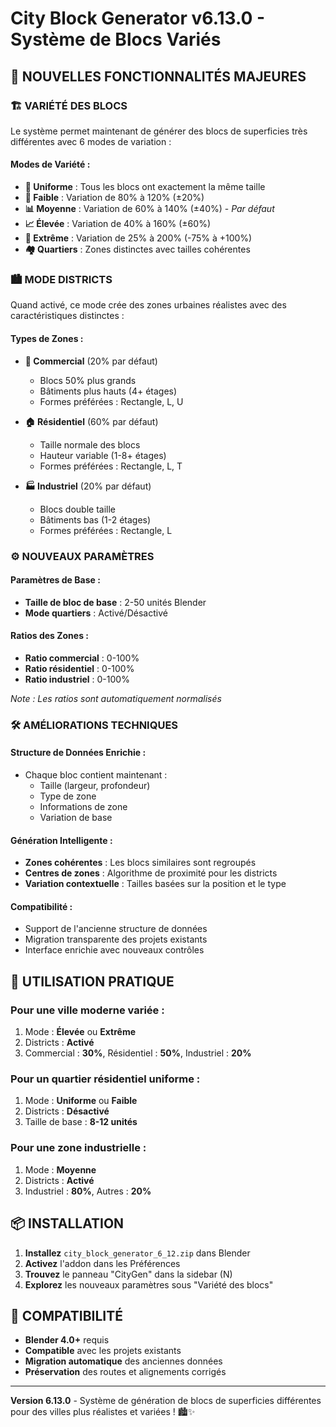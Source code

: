 # City Block Generator v6.13.0 - Système de Blocs Variés

## 🎉 **NOUVELLES FONCTIONNALITÉS MAJEURES**

### 🏗️ **VARIÉTÉ DES BLOCS**

Le système permet maintenant de générer des blocs de superficies très différentes avec 6 modes de variation :

#### **Modes de Variété :**
- **🔲 Uniforme** : Tous les blocs ont exactement la même taille
- **📐 Faible** : Variation de 80% à 120% (±20%)
- **📊 Moyenne** : Variation de 60% à 140% (±40%) - *Par défaut*
- **📈 Élevée** : Variation de 40% à 160% (±60%)
- **🎲 Extrême** : Variation de 25% à 200% (-75% à +100%)
- **🏘️ Quartiers** : Zones distinctes avec tailles cohérentes

### 🏙️ **MODE DISTRICTS**

Quand activé, ce mode crée des zones urbaines réalistes avec des caractéristiques distinctes :

#### **Types de Zones :**
- **🏢 Commercial** (20% par défaut)
  - Blocs 50% plus grands
  - Bâtiments plus hauts (4+ étages)
  - Formes préférées : Rectangle, L, U

- **🏠 Résidentiel** (60% par défaut)
  - Taille normale des blocs
  - Hauteur variable (1-8+ étages)
  - Formes préférées : Rectangle, L, T

- **🏭 Industriel** (20% par défaut)
  - Blocs double taille
  - Bâtiments bas (1-2 étages)
  - Formes préférées : Rectangle, L

### ⚙️ **NOUVEAUX PARAMÈTRES**

#### **Paramètres de Base :**
- **Taille de bloc de base** : 2-50 unités Blender
- **Mode quartiers** : Activé/Désactivé

#### **Ratios des Zones :**
- **Ratio commercial** : 0-100%
- **Ratio résidentiel** : 0-100%
- **Ratio industriel** : 0-100%

*Note : Les ratios sont automatiquement normalisés*

### 🛠️ **AMÉLIORATIONS TECHNIQUES**

#### **Structure de Données Enrichie :**
- Chaque bloc contient maintenant :
  - Taille (largeur, profondeur)
  - Type de zone
  - Informations de zone
  - Variation de base

#### **Génération Intelligente :**
- **Zones cohérentes** : Les blocs similaires sont regroupés
- **Centres de zones** : Algorithme de proximité pour les districts
- **Variation contextuelle** : Tailles basées sur la position et le type

#### **Compatibilité :**
- Support de l'ancienne structure de données
- Migration transparente des projets existants
- Interface enrichie avec nouveaux contrôles

## 🎯 **UTILISATION PRATIQUE**

### **Pour une ville moderne variée :**
1. Mode : **Élevée** ou **Extrême**
2. Districts : **Activé**
3. Commercial : **30%**, Résidentiel : **50%**, Industriel : **20%**

### **Pour un quartier résidentiel uniforme :**
1. Mode : **Uniforme** ou **Faible**
2. Districts : **Désactivé**
3. Taille de base : **8-12 unités**

### **Pour une zone industrielle :**
1. Mode : **Moyenne**
2. Districts : **Activé**
3. Industriel : **80%**, Autres : **20%**

## 📦 **INSTALLATION**

1. **Installez** `city_block_generator_6_12.zip` dans Blender
2. **Activez** l'addon dans les Préférences
3. **Trouvez** le panneau "CityGen" dans la sidebar (N)
4. **Explorez** les nouveaux paramètres sous "Variété des blocs"

## 🔄 **COMPATIBILITÉ**

- **Blender 4.0+** requis
- **Compatible** avec les projets existants
- **Migration automatique** des anciennes données
- **Préservation** des routes et alignements corrigés

---

**Version 6.13.0** - Système de génération de blocs de superficies différentes pour des villes plus réalistes et variées ! 🏙️✨
